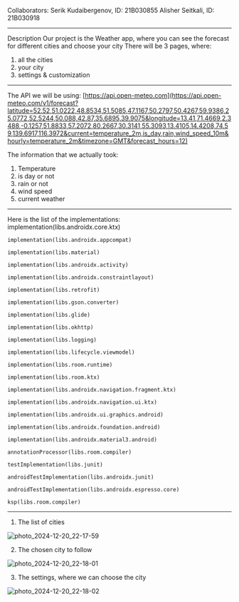 Collaborators:
Serik Kudaibergenov, ID: 21B030855
Alisher Seitkali, ID: 21B030918

----------------------------------------------------------------------------------------------------------
Description
Our project is the Weather app, where you can see the forecast for different cities and choose your city
There will be 3 pages, where:
1) all the cities
2) your city
3) settings & customization

----------------------------------------------------------------------------------------------------------

The API we will be using: [https://api.open-meteo.com](https://api.open-meteo.com/v1/forecast?latitude=52.52,51.0222,48.8534,51.5085,47.1167,50.2797,50.4267,59.9386,25.0772,52.5244,50.088,42.87,35.6895,39.9075&longitude=13.41,71.4669,2.3488,-0.1257,51.8833,57.2072,80.2667,30.3141,55.3093,13.4105,14.4208,74.59,139.6917,116.3972&current=temperature_2m,is_day,rain,wind_speed_10m&hourly=temperature_2m&timezone=GMT&forecast_hours=12)

The information that we actually took: 
1) Temperature
2) is day or not
3) rain or not
4) wind speed
5) current weather

----------------------------------------------------------------------------------------------------------
Here is the list of the implementations: 
    implementation(libs.androidx.core.ktx)
    
    implementation(libs.androidx.appcompat)
    
    implementation(libs.material)
    
    implementation(libs.androidx.activity)
    
    implementation(libs.androidx.constraintlayout)
    
    implementation(libs.retrofit)
    
    implementation(libs.gson.converter)
    
    implementation(libs.glide)
    
    implementation(libs.okhttp)
    
    implementation(libs.logging)
    
    implementation(libs.lifecycle.viewmodel)
    
    implementation(libs.room.runtime)
    
    implementation(libs.room.ktx)
    
    implementation(libs.androidx.navigation.fragment.ktx)
    
    implementation(libs.androidx.navigation.ui.ktx)
    
    implementation(libs.androidx.ui.graphics.android)
    
    implementation(libs.androidx.foundation.android)
    
    implementation(libs.androidx.material3.android)
    
    annotationProcessor(libs.room.compiler)
    
    testImplementation(libs.junit)
    
    androidTestImplementation(libs.androidx.junit)
    
    androidTestImplementation(libs.androidx.espresso.core)
    
    ksp(libs.room.compiler)

----------------------------------------------------------------------------------------------------------

1) The list of cities


   
![photo_2024-12-20_22-17-59](https://github.com/user-attachments/assets/f2fab218-e4aa-43d0-b46c-0cbcb8762474)


2) The chosen city to follow


![photo_2024-12-20_22-18-01](https://github.com/user-attachments/assets/53ab73b6-9a71-4099-8385-da202b9ace9f)

3) The settings, where we can choose the city



![photo_2024-12-20_22-18-02](https://github.com/user-attachments/assets/9198da38-3491-4b27-8fbd-2fc207ff6182)

